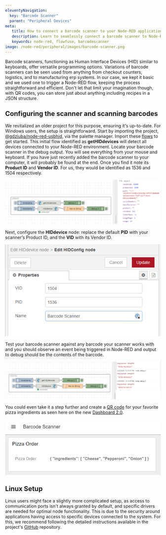 ```yaml
---
eleventyNavigation:
  key: "Barcode Scanner"
  parent: "Peripheral Devices"
meta:
   title: How to connect a barcode scanner to your Node-RED application
   description: Learn to seamlessly connect a barcode scanner to Node-RED for efficient data capture and automation.
   keywords: node-red, flowfuse, barcodescanner
image: /node-red/peripheral/images/barcode-scanner.png
---
```


Barcode scanners, functioning as Human Interface Devices (HID) similar to keyboards, offer versatile programming options.  Variations of barcode scanners can be seen used from anything from checkout counters, logistics, and to manufacturing erp systems. In our case, we kept it basic and we used one to trigger a Node-RED flow, keeping the process straightforward and efficient.  Don't let that limit your imagination though, with QR codes, you can store just about anything including recipes in a JSON structure.

## Configuring the scanner and scanning barcodes

We revitalized an older project for this purpose, ensuring it's up-to-date. For Windows users, the setup is straightforward. Start by importing the project, [@gdziuba/node-red-usbhid](https://flows.nodered.org/node/@gdziuba/node-red-usbhid), via the palette manager.  Import these [flows](https://flows.nodered.org/flow/3e08565bc0e024e81325dc028c5da792) to get started.  This initial flow identified as **getHIDdevices** will detect all devices connected to your Node-RED environment. Locate your barcode scanner  in the debug output.  You will see everything from your mouse and keyboard.  If you have just recently added the barcode scanner to your computer, it will probably be found at the end.  Once you find it note its **Product ID** and **Vendor ID**.  For us, they would be identified as 1536 and 1504 respectively.

![USB HID Node-RED](./images/usbhid-barcode-node-red.png)

Next, configure the **HIDdevice** node: replace the default **PID** with your scanner’s Product ID, and the **VID** with its Vendor ID. 

![USB HID Config Node-RED](./images/usbhid-config-node-red.png)

Test your barcode scanner against any barcode your scanner works with and you should observe an event being triggered in Node-RED and output to debug should be the contents of the barcode.

![USB HID Scanned Barcode in Node-RED](./images/usbhid-scanned-barcode.png)

You could even take it a step further and create a [QR code](https://smalldev.tools/qr-code-generator-online) for your favorite pizza ingredients as seen here on the new [Dashboard 2.0](https://dashboard.flowfuse.com/). 

![USB HID Scanned Barcode Pizza Ingredients](./images/usbhid-qr-pizza-order.png)

## Linux Setup

Linux users might face a slightly more complicated setup, as access to communication ports isn't always granted by default, and specific drivers are needed for optimal node functionality. This is due to the security around applications having access to specific devices connected to the system. For this, we recommend following the detailed instructions available in the project's [GitHub](https://github.com/gdziuba/node-red-contrib-usbhid) repository.